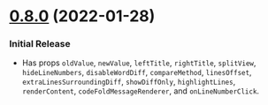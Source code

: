 # [0.8.0]() (2022-01-28)


### Initial Release

* Has props `oldValue`, `newValue`, `leftTitle`, `rightTitle`, `splitView`, `hideLineNumbers`, `disableWordDiff`, `compareMethod`, `linesOffset`, `extraLinesSurroundingDiff`, `showDiffOnly`, `highlightLines`, `renderContent`, `codeFoldMessageRenderer`, and `onLineNumberClick`.
